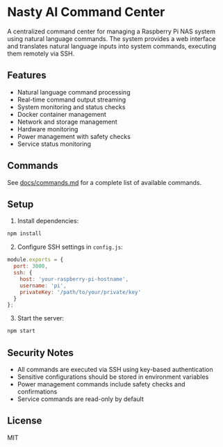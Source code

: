 # Nasty AI Command Center

A centralized command center for managing a Raspberry Pi NAS system using natural language commands. The system provides a web interface and translates natural language inputs into system commands, executing them remotely via SSH.

## Features

- Natural language command processing
- Real-time command output streaming
- System monitoring and status checks
- Docker container management
- Network and storage management
- Hardware monitoring
- Power management with safety checks
- Service status monitoring

## Commands

See [docs/commands.md](docs/commands.md) for a complete list of available commands.

## Setup

1. Install dependencies:
```bash
npm install
```

2. Configure SSH settings in `config.js`:
```javascript
module.exports = {
  port: 3000,
  ssh: {
    host: 'your-raspberry-pi-hostname',
    username: 'pi',
    privateKey: '/path/to/your/private/key'
  }
};
```

3. Start the server:
```bash
npm start
```

## Security Notes

- All commands are executed via SSH using key-based authentication
- Sensitive configurations should be stored in environment variables
- Power management commands include safety checks and confirmations
- Service commands are read-only by default

## License

MIT 